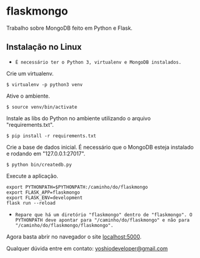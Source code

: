 # flaskmongo

Trabalho sobre MongoDB feito em Python e Flask.

## Instalação no Linux

* `É necessário ter o Python 3, virtualenv e MongoDB instalados.`

Crie um virtualenv.

```shell
$ virtualenv -p python3 venv
```

Ative o ambiente.

```shell
$ source venv/bin/activate
```

Instale as libs do Python no ambiente utilizando o arquivo "requirements.txt".

```shell
$ pip install -r requirements.txt
```

Crie a base de dados inicial. É necessário que o MongoDB esteja instalado e rodando em "127.0.0.1:27017".

```shell
$ python bin/createdb.py
```

Execute a aplicação.

```shell
export PYTHONPATH=$PYTHONPATH:/caminho/do/flaskmongo
export FLASK_APP=flaskmongo
export FLASK_ENV=development
flask run --reload
```

- `Repare que há um diretório "flaskmongo" dentro de "flaskmongo". O PYTHONPATH deve apontar para "/caminho/do/flaskmongo" e não para "/caminho/do/flaskmongo/flaskmongo".`

Agora basta abrir no navegador o site [localhost:5000](http://localhost:5000).

Qualquer dúvida entre em contato: yoshiodeveloper@gmail.com